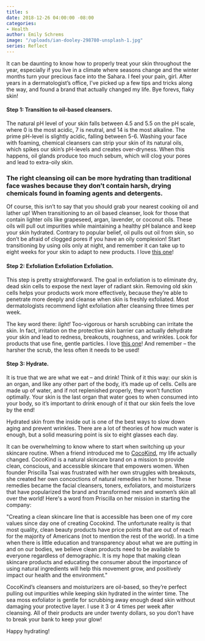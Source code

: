 ```yaml
---
title: s
date: 2018-12-26 04:00:00 -08:00
categories:
- Health
author: Emily Schrems
image: "/uploads/ian-dooley-298780-unsplash-1.jpg"
series: Reflect
---
```


It can be daunting to know how to properly treat your skin throughout the year, especially if you live in a climate where seasons change and the winter months turn your precious face into the Sahara. I feel your pain, girl. After years in a dermatologist’s office, I’ve picked up a few tips and tricks along the way, and found a brand that actually changed my life. Bye forevs, flaky skin! 

#### Step 1: Transition to oil-based cleansers. 

The natural pH level of your skin falls between 4.5 and 5.5 on the pH scale, where 0 is the most acidic, 7 is neutral, and 14 is the most alkaline. The prime pH-level is slightly acidic, falling between 5-6. Washing your face with foaming, chemical cleansers can strip your skin of its natural oils, which spikes our skin’s pH-levels and creates over-dryness. When this happens, oil glands produce too much sebum, which will clog your pores and lead to extra-oily skin.

### The right cleansing oil can be more hydrating than traditional face washes because they don’t contain harsh, drying  chemicals found in foaming agents and detergents. 

Of course, this isn’t to say that you should grab your nearest cooking oil and lather up! When transitioning to an oil based cleanser, look for those that contain lighter oils like grapeseed, argan, lavender, or coconut oils. These oils will pull out impurities while maintaining a healthy pH balance and keep your skin hydrated. Contrary to popular belief, oil pulls out oil from skin, so don’t be afraid of clogged pores if you have an oily complexion! Start transitioning by using oils only at night, and remember it can take up to eight weeks for your skin to adapt to new products. I love [this one](https://www.cocokind.com/collections/cleansers/products/organic-facial-cleansing-oil)!

#### Step 2: Exfoliation Exfoliation Exfoliation.

This step is pretty straightforward. The goal in exfoliation is to eliminate dry, dead skin cells to expose the next layer of radiant skin. Removing old skin cells helps your products work more effectively, because they’re able to penetrate more deeply and cleanse when skin is freshly exfoliated. Most dermatologists recommend light exfoliation after cleansing three times per week. 

The key word there: _light!_ Too-vigorous or harsh scrubbing can irritate the skin. In fact, irritation on the protective skin barrier can actually dehydrate your skin and lead to redness, breakouts, roughness, and wrinkles. Look for products that use fine, gentle particles. I love [this one](https://www.cocokind.com/collections/face/products/organic-sea-moss-exfoliator)! And remember – the harsher the scrub, the less often it needs to be used!

#### Step 3: Hydrate.

It is true that we are what we eat – and drink! Think of it this way: our skin is an organ, and like any other part of the body, it’s made up of cells. Cells are made up of water, and if not replenished properly, they won’t function optimally. Your skin is the last organ that water goes to when consumed into your body, so it’s important to drink enough of it that our skin feels the love by the end! 

Hydrated skin from the inside out is one of the best ways to slow down aging and prevent wrinkles. There are a lot of theories of how much water is enough, but a solid measuring point is six to eight glasses each day.

It can be overwhelming to know where to start when switching up your skincare routine. When a friend introduced me to [CocoKind](https://www.cocokind.com/), my life actually changed. CocoKind is a natural skincare brand on a mission to provide clean, conscious, and accessible skincare that empowers women. When founder Priscilla Tsai was frustrated with her own struggles with breakouts, she created her own concoctions of natural remedies in her home. These remedies became the facial cleansers, toners, exfoliators, and moisturizers that have popularized the brand and transformed men and women’s skin all over the world! Here's a word from Priscilla on her mission in starting the company:

"Creating a clean skincare line that is accessible has been one of my core values since day one of creating Cocokind. The unfortunate reality is that most quality, clean beauty products have price points that are out of reach for the majority of Americans (not to mention the rest of the world). In a time when there is little education and transparency about what we are putting in and on our bodies, we believe clean products need to be available to everyone regardless of demographic. It is my hope that making clean skincare products and educating the consumer about the importance of using natural ingredients will help this movement grow, and positively impact our health and the environment."

CocoKind’s cleansers and moisturizers are oil-based, so they’re perfect pulling out impurities while keeping skin hydrated in the winter time. The sea moss exfoliator is gentle for scrubbing away enough dead skin without damaging your protective layer. I use it 3 or 4 times per week after cleansing. All of their products are under twenty dollars, so you don’t have to break your bank to keep your glow!

Happy hydrating!
